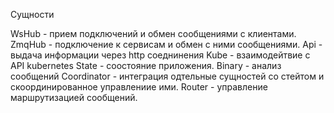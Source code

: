 Сущности 

WsHub - прием подключений и обмен сообщениями с клиентами. 
ZmqHub - подключение к сервисам и обмен с ними сообщениями.
Api - выдача информации через http соеднинения
Kube - взаимодейтвие с API kubernetes 
State - соостояние приложения.
Binary - анализ сообщений
Coordinator - интеграция одтельные сущностей со стейтом и скоординированное управлениие ими.
Router - управление маршрутизацией сообщений.